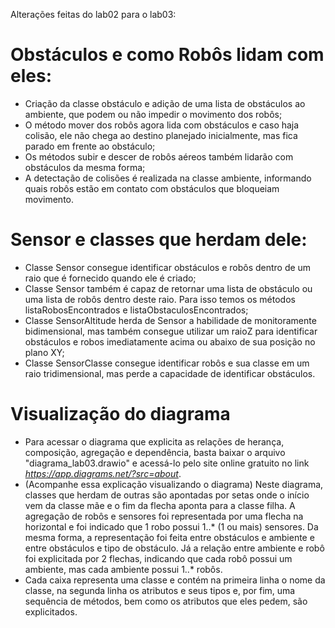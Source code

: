Alterações feitas do lab02 para o lab03:
# Obstáculos e como Robôs lidam com eles:
- Criação da classe obstáculo e adição de uma lista de obstáculos ao ambiente, que podem ou não impedir o movimento dos robôs;
- O método mover dos robôs agora lida com obstáculos e caso haja colisão, ele não chega ao destino planejado inicialmente, mas fica parado em frente ao obstáculo;
- Os métodos subir e descer de robôs aéreos também lidarão com obstáculos da mesma forma;
- A detectação de colisões é realizada na classe ambiente, informando quais robôs estão em contato com obstáculos que bloqueiam movimento.

# Sensor e classes que herdam dele:
- Classe Sensor consegue identificar obstáculos e robôs dentro de um raio que é fornecido quando ele é criado;
- Classe Sensor também é capaz de retornar uma lista de obstáculo ou uma lista de robôs dentro deste raio. Para isso temos os métodos listaRobosEncontrados e listaObstaculosEncontrados;
- Classe SensorAltitude herda de Sensor a habilidade de monitoramente bidimensional, mas também consegue utilizar um raioZ para identificar obstáculos e robos imediatamente acima ou abaixo de sua posição no plano XY;
- Classe SensorClasse consegue identificar robôs e sua classe em um raio tridimensional, mas perde a capacidade de identificar obstáculos. 

# Visualização do diagrama
- Para acessar o diagrama que explicita as relações de herança, composição, agregação e dependência, basta baixar o arquivo "diagrama_lab03.drawio" e acessá-lo pelo site online gratuito no link _https://app.diagrams.net/?src=about_.
- (Acompanhe essa explicação visualizando o diagrama) Neste diagrama, classes que herdam de outras são apontadas por setas onde o início vem da classe mãe e o fim da flecha aponta para a classe filha. A agregação de robôs e sensores foi representada por uma flecha na horizontal e foi indicado que 1 robo possui 1..* (1 ou mais) sensores. Da mesma forma, a representação foi feita entre obstáculos e ambiente e entre obstáculos e tipo de obstáculo. Já a relação entre ambiente e robô foi explicitada por 2 flechas, indicando que cada robô possui um ambiente, mas cada ambiente possui 1..* robôs.
- Cada caixa representa uma classe e contém na primeira linha o nome da classe, na segunda linha os atributos e seus tipos e, por fim, uma sequência de métodos, bem como os atributos que eles pedem, são explicitados.
